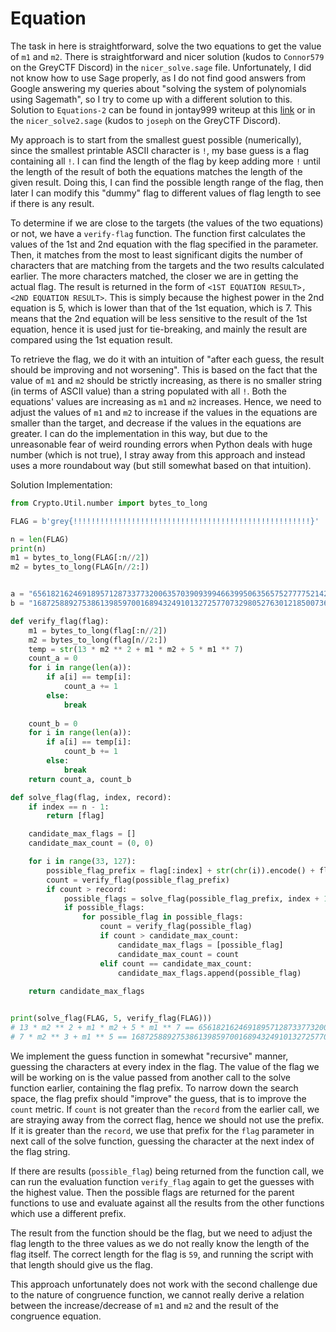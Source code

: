 # Equation

The task in here is straightforward, solve the two equations to get the value of `m1` and `m2`. There is straightforward and nicer solution (kudos to `Connor579` on the GreyCTF Discord) in the `nicer_solve.sage` file. Unfortunately, I did not know how to use Sage properly, as I do not find good answers from Google answering my queries about "solving the system of polynomials using Sagemath", so I try to come up with a different solution to this. Solution to `Equations-2` can be found in jontay999 writeup at this [link](https://github.com/jontay999/CTF-writeups/blob/master/GreyCTF%202022/Crypto/equation2.md) or in the `nicer_solve2.sage` (kudos to `joseph` on the GreyCTF Discord).

My approach is to start from the smallest guest possible (numerically), since the smallest printable ASCII character is `!`, my base guess is a flag containing all `!`. I can find the length of the flag by keep adding more `!` until the length of the result of both the equations matches the length of the given result. Doing this, I can find the possible length range of the flag, then later I can modify this "dummy" flag to different values of flag length to see if there is any result.

To determine if we are close to the targets (the values of the two equations) or not, we have a `verify-flag` function. The function first calculates the values of the 1st and 2nd equation with the flag specified in the parameter. Then, it matches from the most to least significant digits the number of characters that are matching from the targets and the two results calculated earlier. The more characters matched, the closer we are in getting the actual flag. The result is returned in the form of `<1ST EQUATION RESULT>, <2ND EQUATION RESULT>`. This is simply because the highest power in the 2nd equation is 5, which is lower than that of the 1st equation, which is 7. This means that the 2nd equation will be less sensitive to the result of the 1st equation, hence it is used just for tie-breaking, and mainly the result are compared using the 1st equation result.

To retrieve the flag, we do it with an intuition of "after each guess, the result should be improving and not worsening". This is based on the fact that the value of `m1` and `m2` should be strictly increasing, as there is no smaller string (in terms of ASCII value) than a string populated with all `!`. Both the equations' values are increasing as `m1` and `m2` increases. Hence, we need to adjust the values of `m1` and `m2` to increase if the values in the equations are smaller than the target, and decrease if the values in the equations are greater. I can do the implementation in this way, but due to the unreasonable fear of weird rounding errors when Python deals with huge number (which is not true), I stray away from this approach and instead uses a more roundabout way (but still somewhat based on that intuition). 

Solution Implementation:
```python
from Crypto.Util.number import bytes_to_long

FLAG = b'grey{!!!!!!!!!!!!!!!!!!!!!!!!!!!!!!!!!!!!!!!!!!!!!!!!!!!!!}'

n = len(FLAG)
print(n)
m1 = bytes_to_long(FLAG[:n//2])
m2 = bytes_to_long(FLAG[n//2:])


a = "6561821624691895712873377320063570390939946639950635657527777521426768466359662578427758969698096016398495828220393137128357364447572051249538433588995498109880402036738005670285022506692856341252251274655224436746803335217986355992318039808507702082316654369455481303417210113572142828110728548334885189082445291316883426955606971188107523623884530298462454231862166009036435034774889739219596825015869438262395817426235839741851623674273735589636463917543863676226839118150365571855933"
b = "168725889275386139859700168943249101327257707329805276301218500736697949839905039567802183739628415354469703740912207864678244970740311284556651190183619972501596417428866492657881943832362353527907371181900970981198570814739390259973631366272137756472209930619950549930165174231791691947733834860756308354192163106517240627845889335379340460495043"

def verify_flag(flag):
    m1 = bytes_to_long(flag[:n//2])
    m2 = bytes_to_long(flag[n//2:])
    temp = str(13 * m2 ** 2 + m1 * m2 + 5 * m1 ** 7)
    count_a = 0
    for i in range(len(a)):
        if a[i] == temp[i]:
            count_a += 1
        else:
            break 
    
    count_b = 0
    for i in range(len(a)):
        if a[i] == temp[i]:
            count_b += 1
        else:
            break 
    return count_a, count_b

def solve_flag(flag, index, record):
    if index == n - 1:
        return [flag]

    candidate_max_flags = []
    candidate_max_count = (0, 0)

    for i in range(33, 127):
        possible_flag_prefix = flag[:index] + str(chr(i)).encode() + flag[index + 1:]
        count = verify_flag(possible_flag_prefix)
        if count > record:
            possible_flags = solve_flag(possible_flag_prefix, index + 1, count)
            if possible_flags:
                for possible_flag in possible_flags:
                    count = verify_flag(possible_flag)
                    if count > candidate_max_count:
                        candidate_max_flags = [possible_flag]
                        candidate_max_count = count
                    elif count == candidate_max_count: 
                        candidate_max_flags.append(possible_flag)
    
    return candidate_max_flags


print(solve_flag(FLAG, 5, verify_flag(FLAG)))
# 13 * m2 ** 2 + m1 * m2 + 5 * m1 ** 7 == 6561821624691895712873377320063570390939946639950635657527777521426768466359662578427758969698096016398495828220393137128357364447572051249538433588995498109880402036738005670285022506692856341252251274655224436746803335217986355992318039808507702082316654369455481303417210113572142828110728548334885189082445291316883426955606971188107523623884530298462454231862166009036435034774889739219596825015869438262395817426235839741851623674273735589636463917543863676226839118150365571855933
# 7 * m2 ** 3 + m1 ** 5 == 168725889275386139859700168943249101327257707329805276301218500736697949839905039567802183739628415354469703740912207864678244970740311284556651190183619972501596417428866492657881943832362353527907371181900970981198570814739390259973631366272137756472209930619950549930165174231791691947733834860756308354192163106517240627845889335379340460495043
```

We implement the guess function in somewhat "recursive" manner, guessing the characters at every index in the flag. The value of the flag we will be working on is the value passed from another call to the solve function earlier, containing the flag prefix. To narrow down the search space, the flag prefix should "improve" the guess, that is to improve the `count` metric. If `count` is not greater than the `record` from the earlier call, we are straying away from the correct flag, hence we should not use the prefix. If it is greater than the `record`, we use that prefix for the `flag` parameter in next call of the solve function, guessing the character at the next index of the flag string. 

If there are results (`possible_flag`) being returned from the function call, we can run the evaluation function `verify_flag` again to get the guesses with the highest value. Then the possible flags are returned for the parent functions to use and evaluate against all the results from the other functions which use a different prefix.

The result from the function should be the flag, but we need to adjust the flag length to the three values as we do not really know the length of the flag itself. The correct length for the flag is `59`, and running the script with that length should give us the flag. 

This approach unfortunately does not work with the second challenge due to the nature of congruence function, we cannot really derive a relation between the increase/decrease of `m1` and `m2` and the result of the congruence equation.